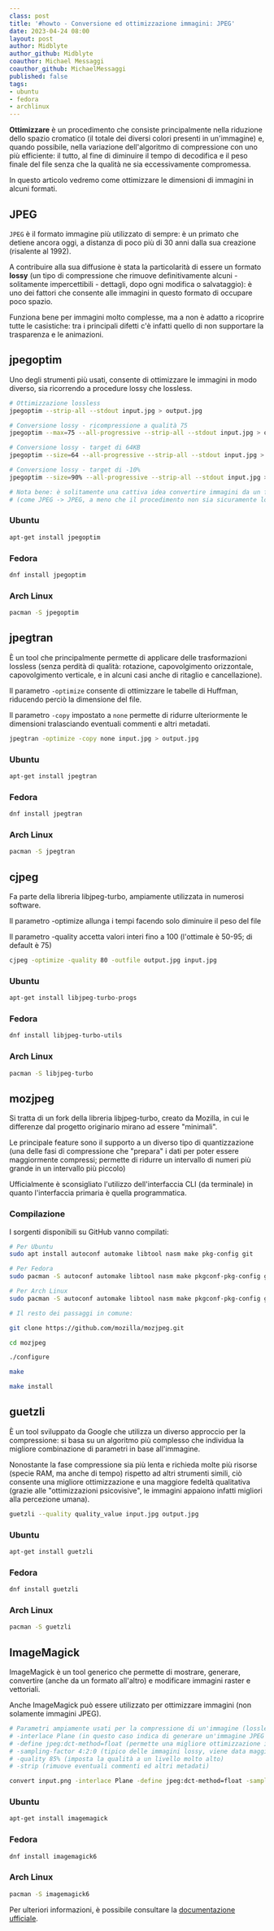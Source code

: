 ```yaml
---
class: post
title: '#howto - Conversione ed ottimizzazione immagini: JPEG'
date: 2023-04-24 08:00
layout: post
author: Midblyte
author_github: Midblyte
coauthor: Michael Messaggi
coauthor_github: MichaelMessaggi
published: false
tags:
- ubuntu
- fedora
- archlinux
---
```



**Ottimizzare** è un procedimento che consiste principalmente nella riduzione dello spazio cromatico (il totale dei diversi colori presenti in un'immagine) e, quando possibile, nella variazione dell'algoritmo di compressione con uno più efficiente: il tutto, al fine di diminuire il tempo di decodifica e il peso finale del file senza che la qualità ne sia eccessivamente compromessa.

In questo articolo vedremo come ottimizzare le dimensioni di immagini in alcuni formati.


## JPEG

`JPEG` è il formato immagine più utilizzato di sempre: è un primato che detiene ancora oggi, a distanza di poco più di 30 anni dalla sua creazione (risalente al 1992).

A contribuire alla sua diffusione è stata la particolarità di essere un formato **lossy** (un tipo di compressione che rimuove definitivamente alcuni - solitamente impercettibili - dettagli, dopo ogni modifica o salvataggio): è uno dei fattori che consente alle immagini in questo formato di occupare poco spazio.

Funziona bene per immagini molto complesse, ma a non è adatto a ricoprire tutte le casistiche: tra i principali difetti c'è infatti quello di non supportare la trasparenza e le animazioni.



## jpegoptim

Uno degli strumenti più usati, consente di ottimizzare le immagini in modo diverso, sia ricorrendo a procedure lossy che lossless.

```bash
# Ottimizzazione lossless
jpegoptim --strip-all --stdout input.jpg > output.jpg

# Conversione lossy - ricompressione a qualità 75
jpegoptim --max=75 --all-progressive --strip-all --stdout input.jpg > output.jpg

# Conversione lossy - target di 64KB
jpegoptim --size=64 --all-progressive --strip-all --stdout input.jpg > output.jpg

# Conversione lossy - target di -10%
jpegoptim --size=90% --all-progressive --strip-all --stdout input.jpg > output.jpg

# Nota bene: è solitamente una cattiva idea convertire immagini da un formato lossy ad uno lossy.
# (come JPEG -> JPEG, a meno che il procedimento non sia sicuramente lossless).
```

### Ubuntu

```bash
apt-get install jpegoptim
```

### Fedora

```bash
dnf install jpegoptim
```

### Arch Linux

```bash
pacman -S jpegoptim
```


## jpegtran

È un tool che principalmente permette di applicare delle trasformazioni lossless (senza perdità di qualità: rotazione, capovolgimento orizzontale, capovolgimento verticale, e in alcuni casi anche di ritaglio e cancellazione).

Il parametro `-optimize` consente di ottimizzare le tabelle di Huffman, riducendo perciò la dimensione del file.

Il parametro `-copy` impostato a `none` permette di ridurre ulteriormente le dimensioni tralasciando eventuali commenti e altri metadati.

```bash
jpegtran -optimize -copy none input.jpg > output.jpg
```


### Ubuntu

```bash
apt-get install jpegtran
```

### Fedora

```bash
dnf install jpegtran
```

### Arch Linux

```bash
pacman -S jpegtran
```


## cjpeg

Fa parte della libreria libjpeg-turbo, ampiamente utilizzata in numerosi software.

Il parametro -optimize allunga i tempi facendo solo diminuire il peso del file

Il parametro -quality accetta valori interi fino a 100 (l'ottimale è 50-95; di default è 75)

```bash
cjpeg -optimize -quality 80 -outfile output.jpg input.jpg
```

### Ubuntu

```bash
apt-get install libjpeg-turbo-progs
```

### Fedora

```bash
dnf install libjpeg-turbo-utils
```

### Arch Linux

```bash
pacman -S libjpeg-turbo
```


## mozjpeg

Si tratta di un fork della libreria libjpeg-turbo, creato da Mozilla, in cui le differenze dal progetto originario mirano ad essere "minimali".

Le principale feature sono il supporto a un diverso tipo di quantizzazione (una delle fasi di compressione che "prepara" i dati per poter essere maggiormente compressi; permette di ridurre un intervallo di numeri più grande in un intervallo più piccolo)

Ufficialmente è sconsigliato l'utilizzo dell'interfaccia CLI (da terminale) in quanto l'interfaccia primaria è quella programmatica.

### Compilazione

I sorgenti disponibili su GitHub vanno compilati:

```bash
# Per Ubuntu
sudo apt install autoconf automake libtool nasm make pkg-config git

# Per Fedora
sudo pacman -S autoconf automake libtool nasm make pkgconf-pkg-config git

# Per Arch Linux
sudo pacman -S autoconf automake libtool nasm make pkgconf-pkg-config git

# Il resto dei passaggi in comune:

git clone https://github.com/mozilla/mozjpeg.git

cd mozjpeg

./configure

make

make install
```


## guetzli

È un tool sviluppato da Google che utilizza un diverso approccio per la compressione: si basa su un algoritmo più complesso che individua la migliore combinazione di parametri in base all'immagine.

Nonostante la fase compressione sia più lenta e richieda molte più risorse (specie RAM, ma anche di tempo) rispetto ad altri strumenti simili, ciò consente una migliore ottimizzazione e una maggiore fedeltà qualitativa (grazie alle "ottimizzazioni psicovisive", le immagini appaiono infatti migliori alla percezione umana).

```bash
guetzli --quality quality_value input.jpg output.jpg
```

### Ubuntu

```bash
apt-get install guetzli
```

### Fedora

```bash
dnf install guetzli
```

### Arch Linux

```bash
pacman -S guetzli
```


## ImageMagick

ImageMagick è un tool generico che permette di mostrare, generare, convertire (anche da un formato all'altro) e modificare immagini raster e vettoriali.

Anche ImageMagick può essere utilizzato per ottimizzare immagini (non solamente immagini JPEG).

```bash
# Parametri ampiamente usati per la compressione di un'immagine (lossless -> lossy):
# -interlace Plane (in questo caso indica di generare un'immagine JPEG progressiva)
# -define jpeg:dct-method=float (permette una migliore ottimizzazione impiegando però più tempo)
# -sampling-factor 4:2:0 (tipico delle immagini lossy, viene data maggiore rilevanza alla scala di grigi e meno alla componente cromatica)
# -quality 85% (imposta la qualità a un livello molto alto)
# -strip (rimuove eventuali commenti ed altri metadati)

convert input.png -interlace Plane -define jpeg:dct-method=float -sampling-factor 4:2:0 -quality 85% -strip output.jpg
```

### Ubuntu

```bash
apt-get install imagemagick
```

### Fedora

```bash
dnf install imagemagick6
```

### Arch Linux

```bash
pacman -S imagemagick6
```

Per ulteriori informazioni, è possibile consultare la [documentazione ufficiale](https://imagemagick.org/script/command-line-options.php).
